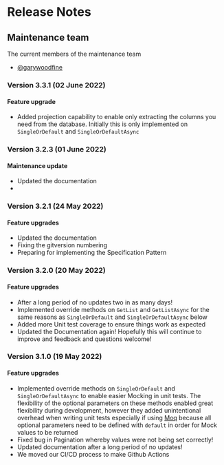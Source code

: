 # Release Notes

## Maintenance team

The current members of the maintenance team 

 * [@garywoodfine](https://github.com/garywoodfine)

### Version 3.3.1  (02 June 2022)
#### Feature upgrade
* Added projection capability to enable only extracting the columns you need from the database.  Initially this is only implemented on `SingleOrDefault` and `SingleOrDefaultAsync` 

### Version 3.2.3 (01 June 2022)
#### Maintenance update
* Updated the documentation
* 

### Version 3.2.1 (24 May 2022)
#### Feature upgrades
* Updated the documentation 
* Fixing the gitversion numbering
* Preparing for implementing the Specification Pattern

### Version 3.2.0 (20 May 2022)
#### Feature upgrades
* After a long period of no updates two in as many days!
* Implemented override methods on `GetList` and `GetListAsync` for the same reasons as `SingleOrDefault` and `SingleOrDefaultAsync` below
* Added more Unit test coverage to ensure things work as expected
* Updated the Documentation again! Hopefully this will continue to improve and feedback and questions welcome!


### Version 3.1.0 (19 May 2022)
#### Feature upgrades
  * Implemented override methods on `SingleOrDefault` and `SingleOrDefaultAsync` to enable easier Mocking in unit tests. The flexibility of the optional parameters on these methods enabled great flexibility during development, however they added unintentional overhead when writing unit tests especially if using [Moq](https://github.com/moq/moq4 "Moq - The most popular and friendly mocking library for .NET") because all optional parameters need to be defined with `default` in order for Mock values to be returned  
  * Fixed bug in Pagination whereby values were not being set correctly!
  * Updated documentation after a long period of no updates!
  * We moved our CI/CD process to make Github Actions 

